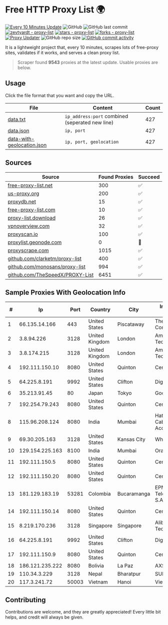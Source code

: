 
# Free HTTP Proxy List 🌍

[![Every 10 Minutes Update](https://github.com/mertguvencli/http-proxy-list/actions/workflows/main.yml/badge.svg?branch=main)](https://github.com/mertguvencli/http-proxy-list/actions/workflows/main.yml)
![GitHub](https://img.shields.io/github/license/mertguvencli/http-proxy-list)
![GitHub last commit](https://img.shields.io/github/last-commit/mertguvencli/http-proxy-list)
[![zevtyardt - proxy-list](https://img.shields.io/static/v1?label=zevtyardt&message=proxy-list&color=blue&logo=github)](https://github.com/zevtyardt/proxy-list "Go to GitHub repo")
[![stars - proxy-list](https://img.shields.io/github/stars/zevtyardt/proxy-list?style=social)](https://github.com/zevtyardt/proxy-list)
[![forks - proxy-list](https://img.shields.io/github/forks/zevtyardt/proxy-list?style=social)](https://github.com/zevtyardt/proxy-list)
[![Proxy Updater](https://github.com/zevtyardt/proxy-list/workflows/Proxy%20Updater/badge.svg)](https://github.com/zevtyardt/proxy-list/actions?query=workflow:"Proxy+Updater")
![GitHub repo size](https://img.shields.io/github/repo-size/zevtyardt/proxy-list)
[![GitHub commit activity](https://img.shields.io/github/commit-activity/m/zevtyardt/proxy-list?logo=commits)](https://github.com/zevtyardt/proxy-list/commits/main)

It is a lightweight project that, every 10 minutes, scrapes lots of free-proxy sites, validates if it works, and serves a clean proxy list.

> Scraper found **9543** proxies at the latest update. Usable proxies are below.

## Usage

Click the file format that you want and copy the URL.

|File|Content|Count|
|----|-------|-----|
|[data.txt](https://raw.githubusercontent.com/mertguvencli/http-proxy-list/main/proxy-list/data.txt)|`ip_address:port` combined (seperated new line)|427|
|[data.json](https://raw.githubusercontent.com/mertguvencli/http-proxy-list/main/proxy-list/data.json)|`ip, port`|427|
|[data-with-geolocation.json](https://raw.githubusercontent.com/mertguvencli/http-proxy-list/main/proxy-list/data-with-geolocation.json)|`ip, port, geolocation`|427|

## Sources

|Source|Found Proxies|Succeed|
|------|-------------|-------|
|[free-proxy-list.net](https://free-proxy-list.net)|300|✅|
|[us-proxy.org](https://www.us-proxy.org)|200|✅|
|[proxydb.net](http://proxydb.net)|15|✅|
|[free-proxy-list.com](https://free-proxy-list.com/?page=&port=&type%5B%5D=http&type%5B%5D=https&up_time=0&search=Search)|10|✅|
|[proxy-list.download](https://www.proxy-list.download/HTTP)|26|✅|
|[vpnoverview.com](https://vpnoverview.com/privacy/anonymous-browsing/free-proxy-servers)|32|✅|
|[proxyscan.io](https://www.proxyscan.io)|100|✅|
|[proxylist.geonode.com](https://proxylist.geonode.com/api/proxy-list?limit=300&page=1&sort_by=lastChecked&sort_type=desc&protocols=http,https)|0|🚫|
|[proxyscrape.com](https://api.proxyscrape.com/v2/?request=displayproxies&protocol=http&timeout=10000&country=all&ssl=all&anonymity=all)|1015|✅|
|[github.com/clarketm/proxy-list](https://raw.githubusercontent.com/clarketm/proxy-list/master/proxy-list-raw.txt)|400|✅|
|[github.com/monosans/proxy-list](https://raw.githubusercontent.com/monosans/proxy-list/main/proxies/http.txt)|994|✅|
|[github.com/TheSpeedX/PROXY-List](https://raw.githubusercontent.com/TheSpeedX/PROXY-List/master/http.txt)|6451|✅|


## Sample Proxies With Geolocation Info

|#|Ip|Port|Country|City|Internet Service Provider|
|-|--|----|-------|----|-------------------------|
|1|66.135.14.166|443|United States|Piscataway|The Constant Company, LLC|
|2|3.8.94.226|3128|United Kingdom|London|Amazon Technologies Inc.|
|3|3.8.174.215|3128|United Kingdom|London|Amazon Technologies Inc.|
|4|192.111.150.10|8080|United States|Quinton|Centrilogic|
|5|64.225.8.191|9992|United States|Clifton|DigitalOcean, LLC|
|6|35.213.91.45|80|Japan|Tokyo|Google LLC|
|7|192.254.79.243|8080|United States|Quinton|Centrilogic|
|8|115.96.208.124|8080|India|Mumbai|Hathway IP over Cable Internet Access|
|9|69.30.205.163|3128|United States|Kansas City|WholeSale Internet|
|10|129.154.225.163|8100|India|Mumbai|Oracle Corporation|
|11|192.111.150.5|8080|United States|Quinton|Centrilogic|
|12|192.111.150.20|8080|United States|Quinton|Centrilogic|
|13|181.129.183.19|53281|Colombia|Bucaramanga|EPM Telecomunicaciones S.A. E.S.P.|
|14|192.111.150.14|8080|United States|Quinton|Centrilogic|
|15|8.219.170.236|3128|Singapore|Singapore|Alibaba (US) Technology Co., Ltd.|
|16|64.225.8.191|9992|United States|Clifton|DigitalOcean, LLC|
|17|192.111.150.9|8080|United States|Quinton|Centrilogic|
|18|186.121.235.222|8080|Bolivia|La Paz|AXS Bolivia S. A.|
|19|110.34.3.229|3128|Nepal|Bharatpur|SUBISU C7|
|20|117.3.241.72|50003|Vietnam|Hanoi|Viettel Corporation|



## Contributing

Contributions are welcome, and they are greatly appreciated! Every
little bit helps, and credit will always be given.

